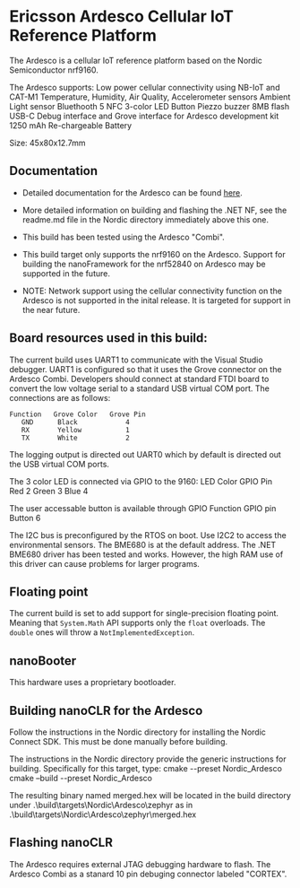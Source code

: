# Ericsson Ardesco Cellular IoT Reference Platform

The Ardesco is a cellular IoT reference platform based on the Nordic Semiconductor nrf9160.

The Ardesco supports:
    Low power cellular connectivity using NB-IoT and CAT-M1
    Temperature, Humidity, Air Quality, Accelerometer sensors
    Ambient Light sensor
    Bluethooth 5
    NFC
    3-color LED
    Button
    Piezzo buzzer 
    8MB flash
    USB-C
    Debug interface and Grove interface for Ardesco development kit
    1250 mAh Re-chargeable Battery

Size: 45x80x12.7mm

## Documentation

- Detailed documentation for the Ardesco can be found [here](https://iot.developer.ericsson.com/en/develop/device-development/ardesco).

- More detailed information on building and flashing the .NET NF, see the readme.md file in the Nordic directory immediately above this one.

- This build has been tested using the Ardesco "Combi". 

- This build target only supports the nrf9160 on the Ardesco. Support for building the nanoFramework for the nrf52840 on Ardesco may be supported in the future.

- NOTE: Network support using the cellular connectivity function on the Ardesco is not supported in the inital release. It is targeted for support in the near future.

## Board resources used in this build:

The current build uses UART1 to communicate with the Visual Studio debugger. UART1 is configured so that it uses the Grove connector on the Ardesco Combi. Developers should connect at standard FTDI board to convert the low voltage serial to a standard USB virtual COM port. The connections are as follows:

    Function   Grove Color   Grove Pin
       GND      Black            4
       RX       Yellow           1
       TX       White            2

The logging output is directed out UART0 which by default is directed out the USB virtual COM ports.

The 3 color LED is connected via GPIO to the 9160:
    LED Color     GPIO Pin   
     Red            2
     Green          3
     Blue           4

The user accessable button is available through GPIO 
    Function      GPIO pin
     Button          6

The I2C bus is preconfigured by the RTOS on boot. Use I2C2 to access the environmental sensors. The BME680 is at the default address. The .NET BME680 driver has been tested and works. However, the high RAM use of this driver can cause problems for larger programs.

## Floating point

The current build is set to add support for single-precision floating point.
Meaning that `System.Math` API supports only the `float` overloads. The `double` ones will throw a `NotImplementedException`.

## nanoBooter

This hardware uses a proprietary bootloader.

## Building nanoCLR for the Ardesco

Follow the instructions in the Nordic directory for installing the Nordic Connect SDK. This must 
be done manually before building.

The instructions in the Nordic directory provide the generic instructions for building. Specifically for this target, type:
    cmake --preset Nordic_Ardesco
    cmake –build --preset Nordic_Ardesco

The resulting binary named merged.hex will be located in the build directory under 
    .\build\targets\Nordic\Ardesco\zephyr
as in
    .\build\targets\Nordic\Ardesco\zephyr\merged.hex

## Flashing nanoCLR

The Ardesco requires external JTAG debugging hardware to flash. The Ardesco Combi as a stanard 10 pin debuging connector labeled "CORTEX".
